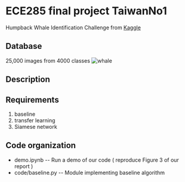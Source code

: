 # ECE285 final project TaiwanNo1
Humpback Whale Identification Challenge from [Kaggle](https://www.kaggle.com/c/whale-categorization-playground)
## Database
25,000 images from 4000 classes
![whale](https://kaggle2.blob.core.windows.net/competitions/kaggle/3333/media/happy-whale.jpg "whale example")
## Description

## Requirements
1. baseline
2. transfer learning
3. Siamese network
## Code organization
- demo.ipynb -- Run a demo of our code ( reproduce Figure 3 of our report )
- code/baseline.py -- Module implementing baseline algorithm
